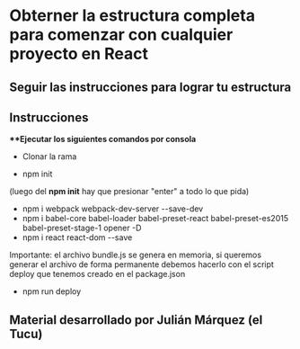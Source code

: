 # Obterner la estructura completa para comenzar con cualquier proyecto en React

## Seguir las instrucciones para lograr tu estructura

Instrucciones
-------------
__**Ejecutar los siguientes comandos por consola__

+ Clonar la rama

+ npm init

(luego del __npm init__ hay que presionar "enter" a todo lo que pida)

+ npm i webpack webpack-dev-server --save-dev
+ npm i babel-core babel-loader babel-preset-react babel-preset-es2015 babel-preset-stage-1 opener -D
+ npm i react react-dom --save

Importante: el archivo bundle.js se genera en memoria, si queremos generar el archivo de forma permanente
debemos hacerlo con el script deploy que tenemos creado en el package.json

+ npm run deploy

## Material desarrollado por Julián Márquez (el Tucu)

